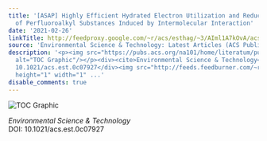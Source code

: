 ```yaml
---
title: '[ASAP] Highly Efficient Hydrated Electron Utilization and Reductive Destruction
  of Perfluoroalkyl Substances Induced by Intermolecular Interaction'
date: '2021-02-26'
linkTitle: http://feedproxy.google.com/~r/acs/esthag/~3/AIml1A7kOvA/acs.est.0c07927
source: 'Environmental Science & Technology: Latest Articles (ACS Publications)'
description: '<p><img src="https://pubs.acs.org/na101/home/literatum/publisher/achs/journals/content/esthag/0/esthag.ahead-of-print/acs.est.0c07927/20210226/images/medium/es0c07927_0008.gif"
  alt="TOC Graphic"/></p><div><cite>Environmental Science & Technology</cite></div><div>DOI:
  10.1021/acs.est.0c07927</div><img src="http://feeds.feedburner.com/~r/acs/esthag/~4/AIml1A7kOvA"
  height="1" width="1" ...'
disable_comments: true
---
```

<p><img src="https://pubs.acs.org/na101/home/literatum/publisher/achs/journals/content/esthag/0/esthag.ahead-of-print/acs.est.0c07927/20210226/images/medium/es0c07927_0008.gif" alt="TOC Graphic"/></p><div><cite>Environmental Science & Technology</cite></div><div>DOI: 10.1021/acs.est.0c07927</div><img src="http://feeds.feedburner.com/~r/acs/esthag/~4/AIml1A7kOvA" height="1" width="1" ...